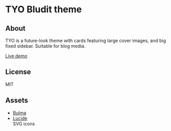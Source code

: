 # TYO Bludit theme

## About
TYO is a future-look theme with cards featuring large cover images, and big fixed sidebar. Suitable for blog media.

[Live demo](https://via.rossa.cc/demo/tyo)

## License
MIT

## Assets
* [Bulma](https://bulma.io/)
* [Lucide](https://lucide.dev/)<br>
SVG icons
